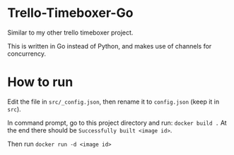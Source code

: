 # Trello-Timeboxer-Go
Similar to my other trello timeboxer project. 

This is written in Go instead of Python, and makes use of channels
for concurrency.

# How to run
Edit the file in `src/_config.json`, then rename it to `config.json` (keep it
in `src`).

In command prompt, go to this project directory and run:
`docker build .` At the end there should be `Successfully built <image id>`.

Then run `docker run -d <image id>`